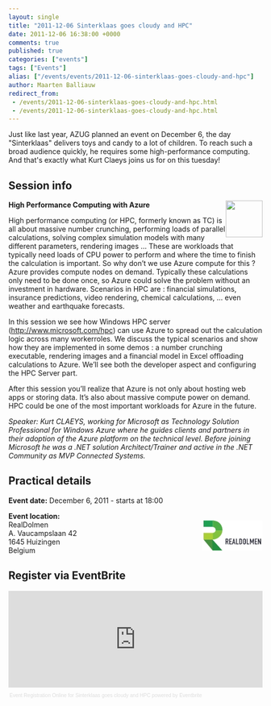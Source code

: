 ```yaml
---
layout: single
title: "2011-12-06 Sinterklaas goes cloudy and HPC"
date: 2011-12-06 16:38:00 +0000
comments: true
published: true
categories: ["events"]
tags: ["Events"]
alias: ["/events/events/2011-12-06-sinterklaas-goes-cloudy-and-hpc"]
author: Maarten Balliauw
redirect_from:
 - /events/2011-12-06-sinterklaas-goes-cloudy-and-hpc.html
 - /events/2011-12-06-sinterklaas-goes-cloudy-and-hpc.html
---
```


<p>Just like last year, AZUG planned an event on December 6, the day "Sinterklaas" delivers toys and candy to a lot of children. To reach&nbsp;such a broad audience quickly, he requires&nbsp;some high-performance computing. And that's exactly what Kurt Claeys joins us for on this tuesday!</p>
<h2>Session info</h2>
<p><strong><img alt="" align="right" src="http://azug.be/assets/media/speakers/kurt-claeys.jpg" width="73" height="73">High Performance Computing with Azure</strong></p>
<p>High performance computing (or HPC, formerly known as TC) is all about massive number crunching, performing loads of parallel calculations, solving complex simulation models with many different parameters, rendering images &hellip; These are workloads that typically need loads of CPU power to perform and where the time to finish the calculation is important. So why don&rsquo;t we use Azure compute for this ? Azure provides compute nodes on demand. Typically these calculations only need to be done once, so Azure could solve the problem without an investment in hardware. Scenarios in HPC are : financial simulations, insurance predictions, video rendering, chemical calculations, &hellip; even weather and earthquake forecasts.</p>
<p>In this session we see how Windows HPC server (<a href="http://www.microsoft.com/hpc">http://www.microsoft.com/hpc</a>) can use Azure to spread out the calculation logic across many workerroles. We discuss the typical scenarios and show how they are implemented in some demos : a number crunching executable, rendering images and a financial model in Excel offloading calculations to Azure. We&rsquo;ll see both the developer aspect and configuring the HPC Server part.</p>
<p>After this session you&rsquo;ll realize that Azure is not only about hosting web apps or storing data. It&rsquo;s also about massive compute power on demand. HPC could be one of the most important workloads for Azure in the future.</p>
<p><em>Speaker: Kurt CLAEYS, working for Microsoft as Technology Solution Professional for Windows Azure where he guides clients and partners in their adoption of the Azure platform on the technical level. Before joining Microsoft he was a .NET solution Architect/Trainer and active in the .NET Community as MVP Connected Systems.</em></p>
<h2>Practical details</h2>
<p><strong>Event date:</strong> December 6, 2011 - starts at 18:00</p>
<p><strong>Event location:<br></strong><img alt="" align="right" src="/assets/media/sponsors/logo-realdolmen.jpg" width="120" height="60">RealDolmen<br>A. Vaucampslaan 42<br>1645 Huizingen<br>Belgium</p>
<h2>Register via EventBrite</h2>
<div style="width: 100%; text-align: left;"><iframe vspace="0" height="192" marginheight="5" src="http://www.eventbrite.com/tickets-external?eid=2234240674&amp;ref=etckt" frameborder="0" width="100%" allowtransparency="true" marginwidth="5" scrolling="auto" hspace="0"></iframe>
<div style="font-family: Helvetica, Arial; font-size: 10px; padding: 5px 0 5px; margin: 2px; width: 100%; text-align: left;"><a style="color: #ddd; text-decoration: none;" href="http://www.eventbrite.com/r/etckt" target="_blank">Event Registration Online</a><span style="color: #ddd;"> for </span><a style="color: #ddd; text-decoration: none;" href="http://www.eventbrite.com/event/2234240674?ref=etckt" target="_blank">Sinterklaas goes cloudy and HPC</a><span style="color: #ddd;"> powered by </span><a style="color: #ddd; text-decoration: none;" href="http://www.eventbrite.com?ref=etckt" target="_blank">Eventbrite</a></div>
</div>







